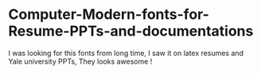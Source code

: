 # Computer-Modern-fonts-for-Resume-PPTs-and-documentations
I was looking for this fonts from long time, I saw it on latex resumes and Yale university PPTs, They looks awesome !

